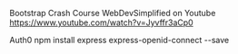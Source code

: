 Bootstrap Crash Course WebDevSimplified on Youtube https://www.youtube.com/watch?v=Jyvffr3aCp0

Auth0
npm install express express-openid-connect --save
